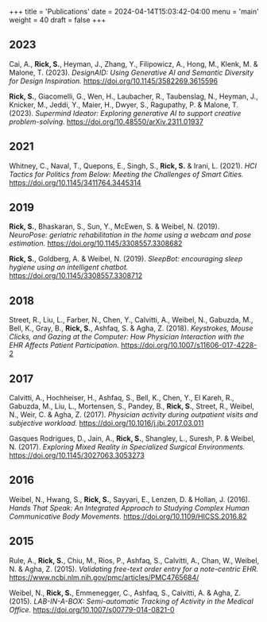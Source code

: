 +++
title = 'Publications'
date = 2024-04-14T15:03:42-04:00
menu = 'main'
weight = 40
draft = false
+++

## 2023

Cai, A.,  **Rick, S.**, Heyman, J., Zhang, Y., Filipowicz, A., Hong, M., Klenk, M. & Malone, T. (2023). _DesignAID: Using Generative AI and Semantic Diversity for Design Inspiration._ https://doi.org/10.1145/3582269.3615596

 **Rick, S.**, Giacomelli, G., Wen, H., Laubacher, R., Taubenslag, N., Heyman, J., Knicker, M., Jeddi, Y., Maier, H., Dwyer, S., Ragupathy, P. & Malone, T. (2023). _Supermind Ideator: Exploring generative AI to support creative problem-solving._ https://doi.org/10.48550/arXiv.2311.01937

## 2021

Whitney, C., Naval, T., Quepons, E., Singh, S.,  **Rick, S.** & Irani, L. (2021). _HCI Tactics for Politics from Below: Meeting the Challenges of Smart Cities._ https://doi.org/10.1145/3411764.3445314

## 2019

 **Rick, S.**, Bhaskaran, S., Sun, Y., McEwen, S. & Weibel, N. (2019). _NeuroPose: geriatric rehabilitation in the home using a webcam and pose estimation._ https://doi.org/10.1145/3308557.3308682

 **Rick, S.**, Goldberg, A. & Weibel, N. (2019). _SleepBot: encouraging sleep hygiene using an intelligent chatbot._ https://doi.org/10.1145/3308557.3308712

## 2018

Street, R., Liu, L., Farber, N., Chen, Y., Calvitti, A., Weibel, N., Gabuzda, M., Bell, K., Gray, B.,  **Rick, S.**, Ashfaq, S. & Agha, Z. (2018). _Keystrokes, Mouse Clicks, and Gazing at the Computer: How Physician Interaction with the EHR Affects Patient Participation._ https://doi.org/10.1007/s11606-017-4228-2

## 2017

Calvitti, A., Hochheiser, H., Ashfaq, S., Bell, K., Chen, Y., El Kareh, R., Gabuzda, M., Liu, L., Mortensen, S., Pandey, B.,  **Rick, S.**, Street, R., Weibel, N., Weir, C. & Agha, Z. (2017). _Physician activity during outpatient visits and subjective workload._  https://doi.org/10.1016/j.jbi.2017.03.011

Gasques Rodrigues, D., Jain, A.,  **Rick, S.**, Shangley, L., Suresh, P. & Weibel, N. (2017). _Exploring Mixed Reality in Specialized Surgical Environments._ https://doi.org/10.1145/3027063.3053273

## 2016

Weibel, N., Hwang, S.,  **Rick, S.**, Sayyari, E., Lenzen, D. & Hollan, J. (2016). _Hands That Speak: An Integrated Approach to Studying Complex Human Communicative Body Movements._ https://doi.org/10.1109/HICSS.2016.82

## 2015

Rule, A.,  **Rick, S.**, Chiu, M., Rios, P., Ashfaq, S., Calvitti, A., Chan, W., Weibel, N. & Agha, Z. (2015). _Validating free-text order entry for a note-centric EHR._ https://www.ncbi.nlm.nih.gov/pmc/articles/PMC4765684/

Weibel, N., **Rick, S.**, Emmenegger, C., Ashfaq, S., Calvitti, A. & Agha, Z. (2015). _LAB-IN-A-BOX: Semi-automatic Tracking of Activity in the Medical Office._ https://doi.org/10.1007/s00779-014-0821-0

<!-- {{< bibliography "content/bib.json" >}} -->
